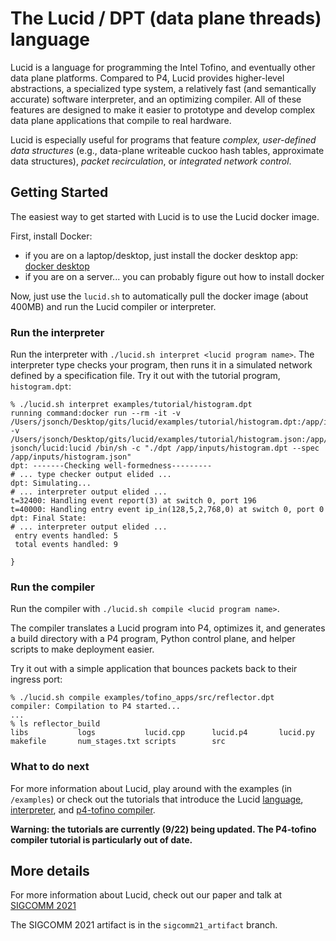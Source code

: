 # The Lucid / DPT (data plane threads) language

Lucid is a language for programming the Intel Tofino, and eventually other data plane platforms. Compared to P4, Lucid provides higher-level abstractions, a specialized type system, a relatively fast (and semantically accurate) software interpreter, and an optimizing compiler. All of these features are designed to make it easier to prototype and develop complex data plane applications that compile to real hardware. 

Lucid is especially useful for programs that feature *complex, user-defined data structures* (e.g., data-plane writeable cuckoo hash tables, approximate data structures), *packet recirculation*, or *integrated network control*.

## Getting Started

The easiest way to get started with Lucid is to use the Lucid docker image. 

First, install Docker:
  - if you are on a laptop/desktop, just install the docker desktop app: [docker desktop](https://www.docker.com/products/docker-desktop/)
  - if you are on a server... you can probably figure out how to install docker

Now, just use the `lucid.sh` to automatically pull the docker image (about 400MB) and run the Lucid compiler or interpreter.

### Run the interpreter

Run the interpreter with `./lucid.sh interpret <lucid program name>`. The interpreter type checks your program, then runs it in a simulated network defined by a specification file. 
Try it out with the tutorial program, `histogram.dpt`:
```
% ./lucid.sh interpret examples/tutorial/histogram.dpt 
running command:docker run --rm -it -v /Users/jsonch/Desktop/gits/lucid/examples/tutorial/histogram.dpt:/app/inputs/histogram.dpt -v /Users/jsonch/Desktop/gits/lucid/examples/tutorial/histogram.json:/app/inputs/histogram.json jsonch/lucid:lucid /bin/sh -c "./dpt /app/inputs/histogram.dpt --spec /app/inputs/histogram.json"
dpt: -------Checking well-formedness---------
# ... type checker output elided ...
dpt: Simulating...
# ... interpreter output elided ...
t=32400: Handling event report(3) at switch 0, port 196
t=40000: Handling entry event ip_in(128,5,2,768,0) at switch 0, port 0
dpt: Final State:
# ... interpreter output elided ...
 entry events handled: 5
 total events handled: 9

}
``` 

### Run the compiler

Run the compiler with `./lucid.sh compile <lucid program name>`.

The compiler translates a Lucid program into P4, optimizes it, and generates a build directory with a P4 program, Python control plane, and helper scripts to make deployment easier. 

Try it out with a simple application that bounces packets back to their ingress port:

```
% ./lucid.sh compile examples/tofino_apps/src/reflector.dpt                            
compiler: Compilation to P4 started...
...
% ls reflector_build                                       
libs           logs           lucid.cpp      lucid.p4       lucid.py       makefile       num_stages.txt scripts        src
```

### What to do next

For more information about Lucid, play around with the examples (in `/examples`) or check out the tutorials that introduce the Lucid [language](docs/tutorial_language.md), [interpreter](docs/tutorial_interpreter.md), and [p4-tofino compiler](docs/tutorial_compiler.md).

**Warning: the tutorials are currently (9/22) being updated. The P4-tofino compiler tutorial is particularly out of date.**


## More details
For more information about Lucid, check out our paper and talk at [SIGCOMM 2021](https://conferences.sigcomm.org/sigcomm/2021/program.html)

The SIGCOMM 2021 artifact is in the ``sigcomm21_artifact`` branch.
